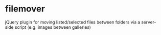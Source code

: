 filemover
=========

jQuery plugin for moving listed/selected files between folders via a server-side script (e.g. images between galleries)
